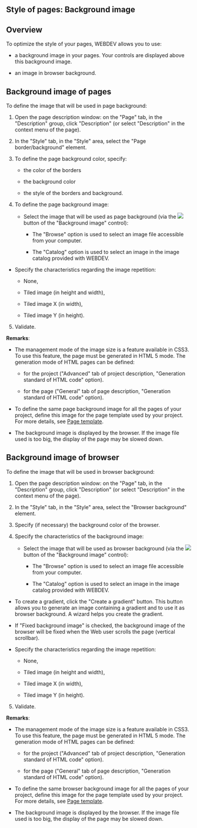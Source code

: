 


## Style of pages: Background image
			



<a name="NOTE1"></a>
<a name="NOTE1_1"></a>


## Overview
<a name="overview_ELTTEXTE000176"></a>
To optimize the style of your pages, WEBDEV allows you to use: 

- a background image in your pages. Your controls are displayed above this background image.

- an image in browser background. 




<a name="NOTE2"></a>
<a name="NOTE2_1"></a>


## Background image of pages
<a name="background_image_pages_ELTTEXTE000200"></a>
To define the image that will be used in page background: 

1. Open the page description window: on the "Page" tab, in the "Description" group, click "Description" (or select "Description" in the context menu of the page).

2. In the "Style" tab, in the "Style" area, select the "Page border/background" element. 

3. To define the page background color, specify:

	- the color of the borders

	- the background color

	- the style of the borders and background. 




4. To define the page background image: 

	- Select the image that will be used as page background (via the ![](https://doc.pcsoft.fr/en-US/images/image.awp?langid=3&name=Menu_Image_Editeur%20-%20HC%20N%B0001.gif) button of the "Background image" control): 

		- The "Browse" option is used to select an image file accessible from your computer.

		- The "Catalog" option is used to select an image in the image catalog provided with WEBDEV.




- Specify the characteristics regarding the image repetition: 

	- None, 

	- Tiled image (in height and width), 

	- Tiled image X (in width), 

	- Tiled image Y (in height).

5. Validate.




**Remarks**: 

- The management mode of the image size is a feature available in CSS3. To use this feature, the page must be generated in HTML 5 mode. The generation mode of HTML pages can be defined: 

	- for the project ("Advanced" tab of project description, "Generation standard of HTML code" option). 

	- for the page ("General" tab of page description, "Generation standard of HTML code" option). 




- To define the same page background image for all the pages of your project, define this image for the page template used by your project. For more details, see [Page template](../WDChamp/1012015.md). 

- The background image is displayed by the browser. If the image file used is too big, the display of the page may be slowed down.






## Background image of browser
<a name="background_image_browser_ELTTEXTE000224"></a>
To define the image that will be used in browser background: 

1. Open the page description window: on the "Page" tab, in the "Description" group, click "Description" (or select "Description" in the context menu of the page).

2. In the "Style" tab, in the "Style" area, select the "Browser background" element. 

3. Specify (if necessary) the background color of the browser. 

4. Specify the characteristics of the background image: 

	- Select the image that will be used as browser background (via the ![](https://doc.pcsoft.fr/en-US/images/image.awp?langid=3&name=Menu_Image_Editeur%20-%20HC%20N%B0001.gif) button of the "Background image" control): 

		- The "Browse" option is used to select an image file accessible from your computer.

		- The "Catalog" option is used to select an image in the image catalog provided with WEBDEV.




- To create a gradient, click the "Create a gradient" button. This button allows you to generate an image containing a gradient and to use it as browser background. A wizard helps you create the gradient.

- If "Fixed background image" is checked, the background image of the browser will be fixed when the Web user scrolls the page (vertical scrollbar).

- Specify the characteristics regarding the image repetition: 

	- None, 

	- Tiled image (in height and width), 

	- Tiled image X (in width), 

	- Tiled image Y (in height).

5. Validate.




**Remarks**: 

- The management mode of the image size is a feature available in CSS3. To use this feature, the page must be generated in HTML 5 mode. The generation mode of HTML pages can be defined: 

	- for the project ("Advanced" tab of project description, "Generation standard of HTML code" option). 

	- for the page ("General" tab of page description, "Generation standard of HTML code" option). 




- To define the same browser background image for all the pages of your project, define this image for the page template used by your project. For more details, see [Page template](../WDChamp/1012015.md). 

- The background image is displayed by the browser. If the image file used is too big, the display of the page may be slowed down. 






